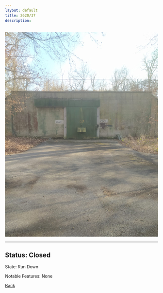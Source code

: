 ```yaml
---
layout: default
title: 2620/37
description: 
---
```

![image](https://raw.githubusercontent.com/Feuerstern3001/feuerstern3001.github.io/main/forest/bunker/2620-37.jpeg)

* * *

## Status: Closed

State: Run Down

Notable Features: None

[Back](/./forest/bunker.html)
